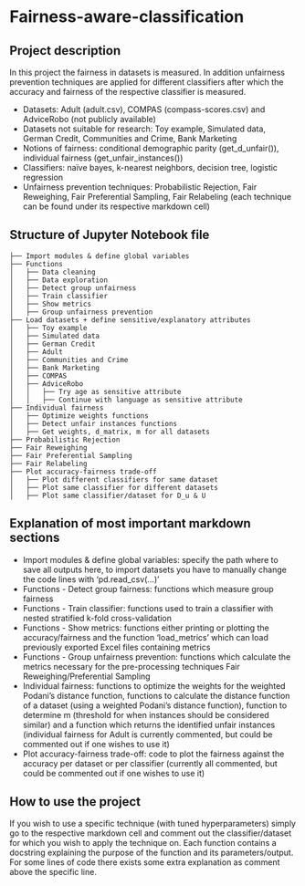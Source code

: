 # Fairness-aware-classification

## Project description
In this project the fairness in datasets is measured. In addition unfairness prevention techniques are applied for different classifiers after which the accuracy and fairness of the respective classifier is measured.
- Datasets: Adult (adult.csv), COMPAS (compass-scores.csv) and AdviceRobo (not publicly available)
- Datasets not suitable for research: Toy example, Simulated data, German Credit, Communities and Crime, Bank Marketing
- Notions of fairness: conditional demographic parity (get_d_unfair()), individual fairness (get_unfair_instances())
- Classifiers: naïve bayes, k-nearest neighbors, decision tree, logistic regression
- Unfairness prevention techniques: Probabilistic Rejection, Fair Reweighing, Fair Preferential Sampling, Fair Relabeling (each technique can be found under its respective markdown cell)

## Structure of Jupyter Notebook file
```
├── Import modules & define global variables
├── Functions
│   ├── Data cleaning
│   ├── Data exploration
│   ├── Detect group unfairness
│   ├── Train classifier
│   ├── Show metrics
│   ├── Group unfairness prevention
├── Load datasets + define sensitive/explanatory attributes
│   ├── Toy example
│   ├── Simulated data
│   ├── German Credit
│   ├── Adult
│   ├── Communities and Crime
│   ├── Bank Marketing
│   ├── COMPAS
│   ├── AdviceRobo
│   │   ├── Try age as sensitive attribute
│   │   ├── Continue with language as sensitive attribute
├── Individual fairness
│   ├── Optimize weights functions
│   ├── Detect unfair instances functions
│   ├── Get weights, d_matrix, m for all datasets
├── Probabilistic Rejection
├── Fair Reweighing
├── Fair Preferential Sampling
├── Fair Relabeling
├── Plot accuracy-fairness trade-off
│   ├── Plot different classifiers for same dataset
│   ├── Plot same classifier for different datasets
│   ├── Plot same classifier/dataset for D_u & U
```

## Explanation of most important markdown sections
- Import modules & define global variables: specify the path where to save all outputs here, to import datasets you have to manually change the code lines with ‘pd.read_csv(…)’
- Functions - Detect group fairness: functions which measure group fairness
- Functions - Train classifier: functions used to train a classifier with nested stratified k-fold cross-validation
- Functions - Show metrics: functions either printing or plotting the accuracy/fairness and the function ‘load_metrics’ which can load previously exported Excel files containing metrics
- Functions - Group unfairness prevention: functions which calculate the metrics necessary for the pre-processing techniques Fair Reweighing/Preferential Sampling
- Individual fairness: functions to optimize the weights for the weighted Podani’s distance function, functions to calculate the distance function of a dataset (using a weighted Podani’s distance function), function to determine m (threshold for when instances should be considered similar) and a function which returns the identified unfair instances (individual fairness for Adult is currently commented, but could be commented out if one wishes to use it)
- Plot accuracy-fairness trade-off: code to plot the fairness against the accuracy per dataset or per classifier (currently all commented, but could be commented out if one wishes to use it)

## How to use the project
If you wish to use a specific technique (with tuned hyperparameters) simply go to the respective markdown cell and comment out the classifier/dataset for which you wish to apply the technique on. Each function contains a docstring explaining the purpose of the function and its parameters/output. For some lines of code there exists some extra explanation as comment above the specific line.
